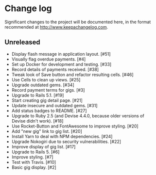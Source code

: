 # Change log

Significant changes to the project will be documented here, in the format recommended at http://www.keepachangelog.com.

## Unreleased

- Display flash message in application layout. [#51]
- Visually flag overdue payments. [#4]
- Set up Docker for development and testing. [#33]
- Record details of payments received. [#38]
- Tweak look of Save button and refactor resulting cells. [#46]
- Use Cells to clean up views. [#25]
- Upgrade outdated gems. [#34]
- Record payment terms for gigs. [#3]
- Upgrade to Rails 5.1. [#19]
- Start creating gig detail page. [#21]
- Update insecure and outdated gems. [#31]
- Add status badges to README. [#27]
- Upgrade to Ruby 2.5 (and Devise 4.4.0, because older versions of Devise didn't work). [#18]
- Use Rocket-Button and FontAwesome to improve styling. [#20]
- Add "new gig" link to gig list. [#20]
- Install Yarn to deal with NPM dependencies. [#24]
- Upgrade Nokogiri due to security vulnerabilities. [#22]
- Improve display of gig list. [#17]
- Upgrade to Rails 5. [#6]
- Improve styling. [#7]
- Test with Travis. [#10]
- Basic gig display. [#2]
